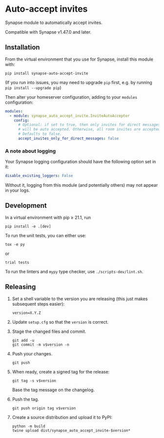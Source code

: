 # Auto-accept invites

Synapse module to automatically accept invites.

Compatible with Synapse v1.47.0 and later.

## Installation

From the virtual environment that you use for Synapse, install this module with:
```shell
pip install synapse-auto-accept-invite
```
(If you run into issues, you may need to upgrade `pip` first, e.g. by running
`pip install --upgrade pip`)

Then alter your homeserver configuration, adding to your `modules` configuration:
```yaml
modules:
  - module: synapse_auto_accept_invite.InviteAutoAccepter
    config:
      # Optional: if set to true, then only invites for direct messages (1:1 rooms)
      # will be auto accepted. Otherwise, all room invites are accepted.
      # Defaults to false.
      accept_invites_only_for_direct_messages: false
```


### A note about logging

Your Synapse logging configuration should have the following option set in it:

```yaml
disable_existing_loggers: False
```

Without it, logging from this module (and potentially others) may not appear in your logs.


## Development

In a virtual environment with pip ≥ 21.1, run
```shell
pip install -e .[dev]
```

To run the unit tests, you can either use:
```shell
tox -e py
```
or
```shell
trial tests
```

To run the linters and `mypy` type checker, use `./scripts-dev/lint.sh`.


## Releasing

 1. Set a shell variable to the version you are releasing (this just makes
    subsequent steps easier):
    ```shell
    version=X.Y.Z
    ```

 2. Update `setup.cfg` so that the `version` is correct.

 3. Stage the changed files and commit.
    ```shell
    git add -u
    git commit -m v$version -n
    ```

 4. Push your changes.
    ```shell
    git push
    ```

 5. When ready, create a signed tag for the release:
    ```shell
    git tag -s v$version
    ```
    Base the tag message on the changelog.

 6. Push the tag.
    ```shell
    git push origin tag v$version
    ```

 7. Create a source distribution and upload it to PyPI:
    ```shell
    python -m build
    twine upload dist/synapse_auto_accept_invite-$version*
    ```
